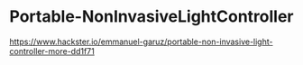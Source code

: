 # Portable-NonInvasiveLightController
https://www.hackster.io/emmanuel-garuz/portable-non-invasive-light-controller-more-dd1f71
